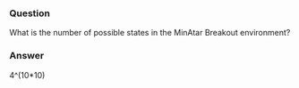 ### Question
What is the number of possible states in the MinAtar Breakout environment?


### Answer
4^(10*10)
